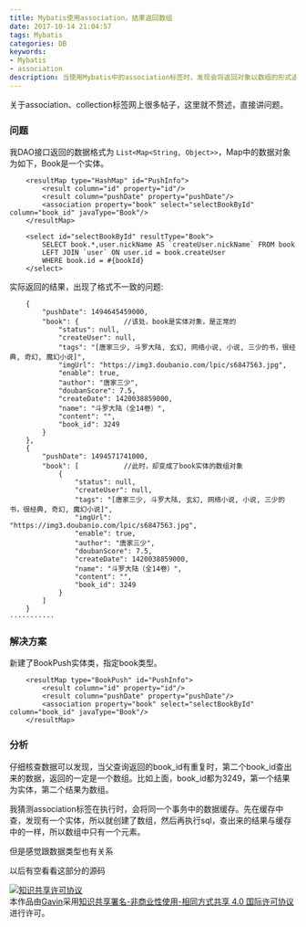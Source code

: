 ```yaml
---
title: Mybatis使用association，结果返回数组
date: 2017-10-14 21:04:57
tags: Mybatis
categories: DB
keywords: 
- Mybatis
- association
description: 当使用Mybatis中的association标签时，发现会将返回对象以数组的形式返回
---
```


关于association、collection标签网上很多帖子，这里就不赘述，直接讲问题。

### 问题

我DAO接口返回的数据格式为 `List<Map<String, Object>>`，Map中的数据对象为如下，Book是一个实体。

```
	<resultMap type="HashMap" id="PushInfo">
        <result column="id" property="id"/>
        <result column="pushDate" property="pushDate"/>
        <association property="book" select="selectBookById" column="book_id" javaType="Book"/>
    </resultMap>
    
    <select id="selectBookById" resultType="Book">
		SELECT book.*,user.nickName AS `createUser.nickName` FROM book 
		LEFT JOIN `user` ON user.id = book.createUser
		WHERE book.id = #{bookId}
	</select>
```

实际返回的结果，出现了格式不一致的问题:

```
	{
        "pushDate": 1494645459000,
        "book": {			//该处，book是实体对象，是正常的
            "status": null,
            "createUser": null,
            "tags": "[唐家三少, 斗罗大陆, 玄幻, 网络小说, 小说, 三少的书，很经典, 奇幻, 魔幻小说]",
            "imgUrl": "https://img3.doubanio.com/lpic/s6847563.jpg",
            "enable": true,
            "author": "唐家三少",
            "doubanScore": 7.5,
            "createDate": 1420038859000,
            "name": "斗罗大陆（全14卷）",
            "content": "",
            "book_id": 3249
        }
    },
    {
        "pushDate": 1494571741000,
        "book": [			//此时，却变成了book实体的数组对象
            {
                "status": null,
                "createUser": null,
                "tags": "[唐家三少, 斗罗大陆, 玄幻, 网络小说, 小说, 三少的书，很经典, 奇幻, 魔幻小说]",
                "imgUrl": "https://img3.doubanio.com/lpic/s6847563.jpg",
                "enable": true,
                "author": "唐家三少",
                "doubanScore": 7.5,
                "createDate": 1420038859000,
                "name": "斗罗大陆（全14卷）",
                "content": "",
                "book_id": 3249
            }
        ]
    }
···········
```



### 解决方案

新建了BookPush实体类，指定book类型。

```
	<resultMap type="BookPush" id="PushInfo">
        <result column="id" property="id"/>
        <result column="pushDate" property="pushDate"/>
        <association property="book" select="selectBookById" column="book_id" javaType="Book"/>
    </resultMap>
```



### 分析

仔细核查数据可以发现，当父查询返回的book_id有重复时，第二个book_id查出来的数据，返回的一定是一个数组。比如上面，book_id都为3249，第一个结果为实体，第二个结果为数组。

我猜测association标签在执行时，会将同一个事务中的数据缓存。先在缓存中查，发现有一个实体，所以就创建了数组，然后再执行sql，查出来的结果与缓存中的一样，所以数组中只有一个元素。

但是感觉跟数据类型也有关系

以后有空看看这部分的源码





<a rel="license" href="http://creativecommons.org/licenses/by-nc-sa/4.0/"><img alt="知识共享许可协议" style="border-width:0" src="https://i.creativecommons.org/l/by-nc-sa/4.0/88x31.png" /></a><br />本作品由<a xmlns:cc="http://creativecommons.org/ns#" href="http://wonius.top/" property="cc:attributionName" rel="cc:attributionURL">Gavin</a>采用<a rel="license" href="http://creativecommons.org/licenses/by-nc-sa/4.0/">知识共享署名-非商业性使用-相同方式共享 4.0 国际许可协议</a>进行许可。